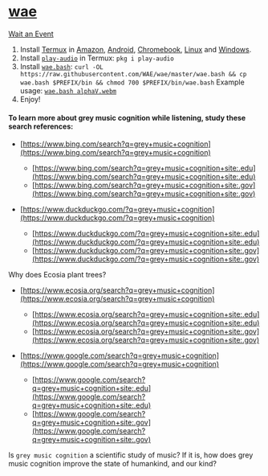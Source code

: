 # [wae](https://github.com/WAE/wae)

[Wait an Event](https://wae.github.io/wae) 

1. Install [Termux](https://github.com/search?q=Termux) in [Amazon](https://github.com/search?q=Amazon), [Android](https://github.com/search?q=Android), [Chromebook](https://github.com/search?q=Chromebook), [Linux](https://github.com/search?q=Linux) and [Windows](https://github.com/search?q=Windows).
2. Install [` play-audio `](https://github.com/termux/play-audio) in Termux: ` pkg i play-audio `
3. Install [` wae.bash `](https://raw.githubusercontent.com/WAE/wae/master/wae.bash): ` curl -OL https://raw.githubusercontent.com/WAE/wae/master/wae.bash && cp wae.bash $PREFIX/bin && chmod 700 $PREFIX/bin/wae.bash `  Example usage: [` wae.bash alphaV.webm `](https://github.com/sdrausty/sdrausty.github.io/blob/master/audio/alphaV.webm?raw=true)
4. Enjoy!

#### To learn more about grey music cognition while listening, study these search references:

+ [https://www.bing.com/search?q=grey+music+cognition](https://www.bing.com/search?q=grey+music+cognition)
  + [https://www.bing.com/search?q=grey+music+cognition+site:.edu](https://www.bing.com/search?q=grey+music+cognition+site:.edu)
  + [https://www.bing.com/search?q=grey+music+cognition+site:.gov](https://www.bing.com/search?q=grey+music+cognition+site:.gov)

+ [https://www.duckduckgo.com/?q=grey+music+cognition](https://www.duckduckgo.com/?q=grey+music+cognition)
  + [https://www.duckduckgo.com/?q=grey+music+cognition+site:.edu](https://www.duckduckgo.com/?q=grey+music+cognition+site:.edu)
  + [https://www.duckduckgo.com/?q=grey+music+cognition+site:.gov](https://www.duckduckgo.com/?q=grey+music+cognition+site:.gov)

Why does Ecosia plant trees?

+ [https://www.ecosia.org/search?q=grey+music+cognition](https://www.ecosia.org/search?q=grey+music+cognition)
  + [https://www.ecosia.org/search?q=grey+music+cognition+site:.edu](https://www.ecosia.org/search?q=grey+music+cognition+site:.edu)
  + [https://www.ecosia.org/search?q=grey+music+cognition+site:.gov](https://www.ecosia.org/search?q=grey+music+cognition+site:.gov)

+ [https://www.google.com/search?q=grey+music+cognition](https://www.google.com/search?q=grey+music+cognition)
  +  [https://www.google.com/search?q=grey+music+cognition+site:.edu](https://www.google.com/search?q=grey+music+cognition+site:.edu)
  +  [https://www.google.com/search?q=grey+music+cognition+site:.gov](https://www.google.com/search?q=grey+music+cognition+site:.gov)

Is `grey music cognition` a scientific study of music?  If it is, how does grey music cognition improve the state of humankind, and our kind?
<!-- README.md EOF -->
